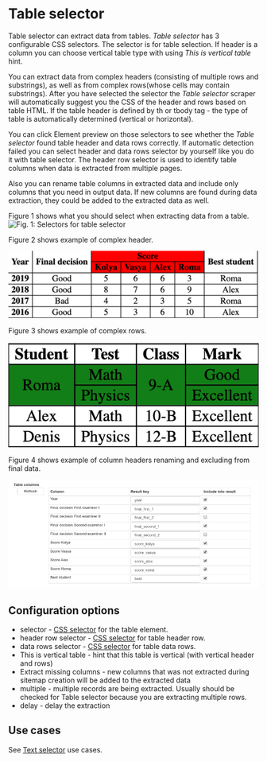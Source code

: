 # Table selector

Table selector can extract data from tables. _Table selector_ has 3 configurable CSS selectors.
The selector is for table selection.
If header is a column you can choose vertical table type with using _This is vertical table_ hint.

You can extract data from complex headers (consisting of multiple rows and substrings), as well as from complex rows(whose cells may
contain substrings).
After you have selected the selector the _Table selector_ scraper will automatically suggest you the CSS of the header
and rows based on table HTML.
If the table header is defined by th or tbody tag - the type of table is automatically determined (vertical or horizontal).

You can click Element preview on those selectors to see whether the _Table selector_ found table header and data rows correctly.
If automatic detection failed you can select header and data rows selector by yourself like you do it with table selector.
The header row selector is used to identify table columns when data is extracted from multiple pages.

Also you can rename table columns in extracted data and include only columns that you need in output data.
If new columns are found during data extraction, they could be added to the extracted data as well.

Figure 1 shows what you should select when extracting data from a table.
![Fig. 1: Selectors for table selector][table-selector-selectors]

Figure 2 shows example of complex header.

![Fig. 2: Header for table selector][table-selector-complex-header]

Figure 3 shows example of complex rows.

![Fig. 3: Rows for table selector][table-selector-complex-rows]

Figure 4 shows example of column headers renaming and excluding from final data.

![Fig. 4: Column headers renaming][table-selector-column-headers]

## Configuration options

-   selector - [CSS selector][css-selector] for the table element.
-   header row selector - [CSS selector][css-selector] for table header row.
-   data rows selector - [CSS selector][css-selector] for table data rows.
-   This is vertical table - hint that this table is vertical (with vertical header and rows)
-   Extract missing columns - new columns that was not extracted during sitemap creation will be added to the extracted data
-   multiple - multiple records are being extracted. Usually should be
    checked for Table selector because you are extracting multiple rows.
-   delay - delay the extraction

## Use cases

See [Text selector][text-selector] use cases.

[table-selector-selectors]: ../images/selectors/table/selectors.png?raw=true
[text-selector]: Text%20selector.md
[css-selector]: ../CSS%20selector.md
[table-selector-complex-rows]: ../images/selectors/table/ComplexRows.png?raw=true
[table-selector-complex-header]: ../images/selectors/table/ComplexHeader.png?raw=true
[table-selector-column-headers]: ../images/selectors/table/ColumnsHeaders.png?raw=true
